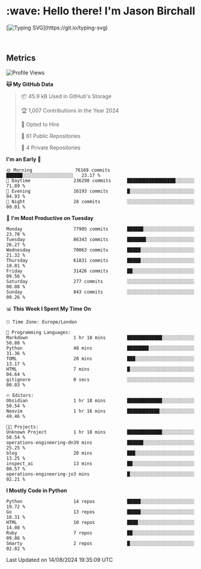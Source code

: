 <h1 align="left" id="jason-title">:wave: Hello there! I'm Jason Birchall</h1>

[![Typing SVG](https://readme-typing-svg.demolab.com?font=Anek+Devanagari+&size=14&pause=1000&color=8C8C8C&width=435&separator=%3C&lines=Software+Engineer+working+at+MoJ+Digital+UK.%3CI'm+currently+learning+Python+and+Machine+Learning.%3COpen+Source+and+Free+Software+advocate.%3CSkills%3A+Go;+Python;+Terraform;+Kubernetes.)](https://git.io/typing-svg)

<br>


<h2>Metrics</h2>

<!--START_SECTION:waka-->
![Profile Views](http://img.shields.io/badge/Profile%20Views-21-blue)

**🐱 My GitHub Data** 

> 📦 45.9 kB Used in GitHub's Storage 
 > 
> 🏆 1,007 Contributions in the Year 2024
 > 
> 💼 Opted to Hire
 > 
> 📜 61 Public Repositories 
 > 
> 🔑 4 Private Repositories 
 > 
**I'm an Early 🐤** 

```text
🌞 Morning                76169 commits       ██████░░░░░░░░░░░░░░░░░░░   23.17 % 
🌆 Daytime                236298 commits      ██████████████████░░░░░░░   71.89 % 
🌃 Evening                16193 commits       █░░░░░░░░░░░░░░░░░░░░░░░░   04.93 % 
🌙 Night                  28 commits          ░░░░░░░░░░░░░░░░░░░░░░░░░   00.01 % 
```
📅 **I'm Most Productive on Tuesday** 

```text
Monday                   77905 commits       ██████░░░░░░░░░░░░░░░░░░░   23.70 % 
Tuesday                  86343 commits       ███████░░░░░░░░░░░░░░░░░░   26.27 % 
Wednesday                70063 commits       █████░░░░░░░░░░░░░░░░░░░░   21.32 % 
Thursday                 61831 commits       █████░░░░░░░░░░░░░░░░░░░░   18.81 % 
Friday                   31426 commits       ██░░░░░░░░░░░░░░░░░░░░░░░   09.56 % 
Saturday                 277 commits         ░░░░░░░░░░░░░░░░░░░░░░░░░   00.08 % 
Sunday                   843 commits         ░░░░░░░░░░░░░░░░░░░░░░░░░   00.26 % 
```


📊 **This Week I Spent My Time On** 

```text
🕑︎ Time Zone: Europe/London

💬 Programming Languages: 
Markdown                 1 hr 18 mins        █████████████░░░░░░░░░░░░   50.80 % 
Python                   48 mins             ████████░░░░░░░░░░░░░░░░░   31.36 % 
TOML                     20 mins             ███░░░░░░░░░░░░░░░░░░░░░░   13.17 % 
HTML                     7 mins              █░░░░░░░░░░░░░░░░░░░░░░░░   04.64 % 
gitignore                0 secs              ░░░░░░░░░░░░░░░░░░░░░░░░░   00.03 % 

🔥 Editors: 
Obsidian                 1 hr 18 mins        █████████████░░░░░░░░░░░░   50.54 % 
Neovim                   1 hr 16 mins        ████████████░░░░░░░░░░░░░   49.46 % 

🐱‍💻 Projects: 
Unknown Project          1 hr 18 mins        █████████████░░░░░░░░░░░░   50.54 % 
operations-engineering-dn39 mins             ██████░░░░░░░░░░░░░░░░░░░   25.25 % 
blog                     20 mins             ███░░░░░░░░░░░░░░░░░░░░░░   13.25 % 
inspect_ai               13 mins             ██░░░░░░░░░░░░░░░░░░░░░░░   08.57 % 
operations-engineering-jo3 mins              █░░░░░░░░░░░░░░░░░░░░░░░░   02.21 % 
```

**I Mostly Code in Python** 

```text
Python                   14 repos            █████░░░░░░░░░░░░░░░░░░░░   19.72 % 
Go                       13 repos            █████░░░░░░░░░░░░░░░░░░░░   18.31 % 
HTML                     10 repos            ████░░░░░░░░░░░░░░░░░░░░░   14.08 % 
Ruby                     7 repos             ██░░░░░░░░░░░░░░░░░░░░░░░   09.86 % 
Smarty                   2 repos             █░░░░░░░░░░░░░░░░░░░░░░░░   02.82 % 
```




 Last Updated on 14/08/2024 19:35:09 UTC
<!--END_SECTION:waka-->

<!-- links -->

[issues page]: https://github.com/jasonBirchall/jasonBirchall/issues "jasonBirchall/issues"
